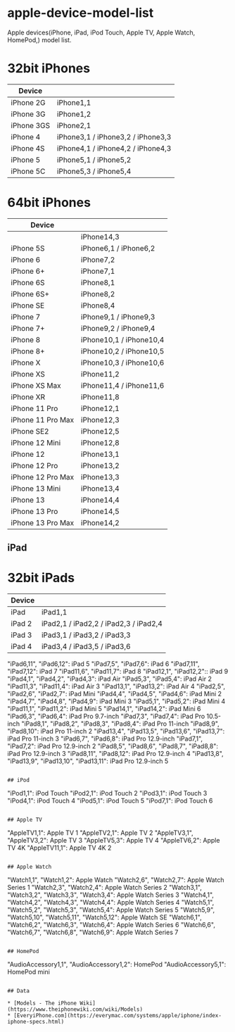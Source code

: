 # apple-device-model-list
Apple devices(iPhone, iPad, iPod Touch, Apple TV, Apple Watch, HomePod,) model list.


# 32bit iPhones
| Device      |  |  
| ---------- | ---------- |  
| iPhone 2G | iPhone1,1 | 
| iPhone 3G | iPhone1,2 | 
| iPhone 3GS | iPhone2,1 |  
| iPhone 4 | iPhone3,1 / iPhone3,2 / iPhone3,3 |  
| iPhone 4S | iPhone4,1 / iPhone4,2 / iPhone4,3 | 
| iPhone 5 | iPhone5,1 / iPhone5,2 | 
| iPhone 5C | iPhone5,3 / iPhone5,4 |


# 64bit iPhones
| Device |  |  
| ---------- | ---------- |   
| | iPhone14,3 | iPhone14,3 |
| iPhone 5S | iPhone6,1 / iPhone6,2 | 
| iPhone 6 | iPhone7,2 | 
| iPhone 6+ | iPhone7,1 |
| iPhone 6S | iPhone8,1 |    
| iPhone 6S+ | iPhone8,2 |    
| iPhone SE | iPhone8,4 |    
| iPhone 7 | iPhone9,1 / iPhone9,3 | 
| iPhone 7+ | iPhone9,2 / iPhone9,4 |    
| iPhone 8 | iPhone10,1 / iPhone10,4 | 
| iPhone 8+ | iPhone10,2 / iPhone10,5 | 
| iPhone X | iPhone10,3 / iPhone10,6 |    
| iPhone XS | iPhone11,2 | 
| iPhone XS Max | iPhone11,4 / iPhone11,6 |    
| iPhone XR | iPhone11,8 |    
| iPhone 11 Pro | iPhone12,1 | 
| iPhone 11 Pro Max | iPhone12,3 |  
| iPhone SE2 | iPhone12,5 | 
| iPhone 12 Mini | iPhone12,8 |    
| iPhone 12 | iPhone13,1 |  
| iPhone 12 Pro | iPhone13,2 |    
| iPhone 12 Pro Max | iPhone13,3 |  
| iPhone 13 Mini | iPhone13,4 |   
| iPhone 13 | iPhone14,4 |    
| iPhone 13 Pro | iPhone14,5 |   
| iPhone 13 Pro Max | iPhone14,2 |   


## iPad

# 32bit iPads
| Device      |  |  
| ---------- | ---------- |  
| iPad | iPad1,1 | 
| iPad 2 | iPad2,1 / iPad2,2 / iPad2,3 / iPad2,4 | 
| iPad 3 | iPad3,1 / iPad3,2 / iPad3,3   |  
| iPad 4 | iPad3,4 / iPad3,5 / iPad3,6   |  



"iPad6,11", "iPad6,12":                            iPad 5
"iPad7,5", "iPad7,6":                              iPad 6
"iPad7,11", "iPad7,12":                            iPad 7
"iPad11,6", "iPad11,7":                            iPad 8
"iPad12,1", "iPad12,2"::                           iPad 9
"iPad4,1", "iPad4,2", "iPad4,3":                   iPad Air
"iPad5,3", "iPad5,4":                              iPad Air 2
"iPad11,3", "iPad11,4":                            iPad Air 3
"iPad13,1", "iPad13,2":                            iPad Air 4
"iPad2,5", "iPad2,6", "iPad2,7":                   iPad Mini
"iPad4,4", "iPad4,5", "iPad4,6":                   iPad Mini 2
"iPad4,7", "iPad4,8", "iPad4,9":                   iPad Mini 3
"iPad5,1", "iPad5,2":                              iPad Mini 4
"iPad11,1", "iPad11,2":                            iPad Mini 5
"iPad14,1", "iPad14,2":                            iPad Mini 6
"iPad6,3", "iPad6,4":                              iPad Pro 9.7-inch
"iPad7,3", "iPad7,4":                              iPad Pro 10.5-inch
"iPad8,1", "iPad8,2", "iPad8,3", "iPad8,4":        iPad Pro 11-inch
"iPad8,9", "iPad8,10":                             iPad Pro 11-inch 2
"iPad13,4", "iPad13,5", "iPad13,6", "iPad13,7":    iPad Pro 11-inch 3
"iPad6,7", "iPad6,8":                              iPad Pro 12.9-inch
"iPad7,1", "iPad7,2":                              iPad Pro 12.9-inch 2
"iPad8,5", "iPad8,6", "iPad8,7", "iPad8,8":        iPad Pro 12.9-inch 3
"iPad8,11", "iPad8,12":                            iPad Pro 12.9-inch 4
"iPad13,8", "iPad13,9", "iPad13,10", "iPad13,11":  iPad Pro 12.9-inch 5
```

## iPod

```
"iPod1,1":                                         iPod Touch
"iPod2,1":                                         iPod Touch 2
"iPod3,1":                                         iPod Touch 3
"iPod4,1":                                         iPod Touch 4
"iPod5,1":                                         iPod Touch 5
"iPod7,1":                                         iPod Touch 6
```

## Apple TV

```
"AppleTV1,1":                                      Apple TV 1
"AppleTV2,1":                                      Apple TV 2
"AppleTV3,1", "AppleTV3,2":                        Apple TV 3
"AppleTV5,3":                                      Apple TV 4
"AppleTV6,2":                                      Apple TV 4K
"AppleTV11,1":                                     Apple TV 4K 2
```

## Apple Watch

```
"Watch1,1", "Watch1,2":                            Apple Watch
"Watch2,6", "Watch2,7":                            Apple Watch Series 1
"Watch2,3", "Watch2,4":                            Apple Watch Series 2
"Watch3,1", "Watch3,2", "Watch3,3", "Watch3,4":    Apple Watch Series 3
"Watch4,1", "Watch4,2", "Watch4,3", "Watch4,4":    Apple Watch Series 4
"Watch5,1", "Watch5,2", "Watch5,3", "Watch5,4":    Apple Watch Series 5
"Watch5,9", "Watch5,10", "Watch5,11", "Watch5,12": Apple Watch SE
"Watch6,1", "Watch6,2", "Watch6,3", "Watch6,4":    Apple Watch Series 6
"Watch6,6", "Watch6,7", "Watch6,8", "Watch6,9":    Apple Watch Series 7
```

## HomePod

```
"AudioAccessory1,1", "AudioAccessory1,2":          HomePod
"AudioAccessory5,1":                               HomePod mini
```

## Data

* [Models - The iPhone Wiki](https://www.theiphonewiki.com/wiki/Models)
* [EveryiPhone.com](https://everymac.com/systems/apple/iphone/index-iphone-specs.html)
